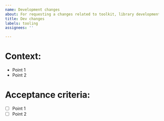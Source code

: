 ```yaml
---
name: Development changes
about: For requesting a changes related to toolkit, library development
title: Dev changes
labels: tooling
assignees: ''

---
```


# Context:
- Point 1
- Point 2
# Acceptance criteria:
- [ ] Point 1
- [ ] Point 2
